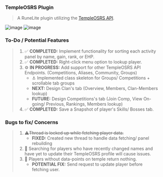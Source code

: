 ### TempleOSRS Plugin

> A RuneLite plugin utilizing the [TempleOSRS API](https://templeosrs.com/api_doc.php). <br>

![image](https://user-images.githubusercontent.com/60162255/169199135-328b4fd4-97df-4927-9218-49ea01fe7729.png)
![image](https://user-images.githubusercontent.com/60162255/169199209-d747b75f-173e-4aab-bb7e-9ccc414d3923.png)

### To-Do / Potential Features

> 1. ✅ **COMPLETED:** Implement functionality for sorting each activity panel by name, gain, rank, or EHP.
> 2. ✅ **COMPLETED:** Right-click menu option to lookup player.
> 3. ⚙️ **IN PROGRESS:** Add support for other TempleOSRS API Endpoints. (Competitions, Aliases, Community, Groups)
>     * ⚓ Implemented class skeleton for Groups/ Competitions + scrollable tab groups
>     * **NEXT:** Design Clan's tab (Overview, Members, Clan-Members lookup)
>     * **FUTURE:** Design Competitions's tab (Join Comp, View On-going/ Previous, Rankings, Members lookup)
> 4. ✅ **COMPLETED:** Save a Snapshot of player's Skills/ Bosses tab.

### Bugs to fix/ Concerns

> 1. ⚠️~~Thread is locked up while fetching player data.~~
>    * **FIXED:** Created new thread to handle data fetching/ panel rebuilding
> 2. 🐛 Searching for players who have recently changed names and have yet to update their TempleOSRS profile will cause issues.
> 3. 📓 Players without data-points on temple return nothing.
>    * **POTENTIAL FIX:** Send request to update player before fetching user.
